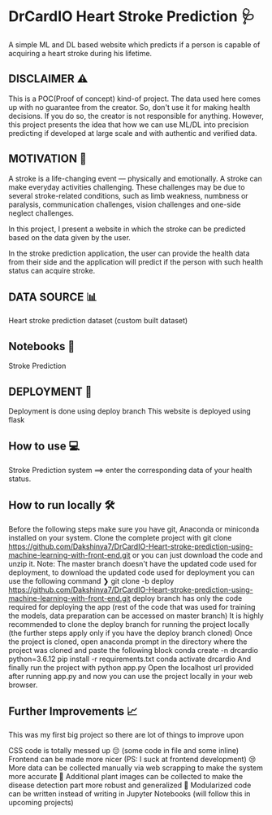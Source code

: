 # DrCardIO Heart Stroke Prediction 🩺


A simple ML and DL based website which predicts if a person is capable of acquiring a heart stroke during his lifetime.

## DISCLAIMER ⚠️

This is a POC(Proof of concept) kind-of project. The data used here comes up with no guarantee from the creator. So, don't use it for making health decisions. If you do so, the creator is not responsible for anything. However, this project presents the idea that how we can use ML/DL into precision predicting if developed at large scale and with authentic and verified data.

## MOTIVATION 💪
A stroke is a life-changing event — physically and emotionally. A stroke can make everyday activities challenging. These challenges may be due to several stroke-related conditions, such as limb weakness, numbness or paralysis, communication challenges, vision challenges and one-side neglect challenges.

In this project, I present a website in which the stroke can be predicted based on the data given by the user.

In the stroke prediction application, the user can provide the health data from their side and the application will predict if the person with such health status can acquire stroke.



## DATA SOURCE 📊
Heart stroke prediction dataset (custom built dataset)

## Notebooks 📓
Stroke Prediction


## DEPLOYMENT 🚀
Deployment is done using deploy branch
This website is deployed using flask

## How to use 💻
Stroke Prediction system ==> enter the corresponding data of your health status.

## How to run locally 🛠️
Before the following steps make sure you have git, Anaconda or miniconda installed on your system.
Clone the complete project with git clone https://github.com/Dakshinya7/DrCardIO-Heart-stroke-prediction-using-machine-learning-with-front-end.git or you can just download the code and unzip it.
Note: The master branch doesn't have the updated code used for deployment, to download the updated code used for deployment you can use the following command
❯ git clone -b deploy https://github.com/Dakshinya7/DrCardIO-Heart-stroke-prediction-using-machine-learning-with-front-end.git
deploy branch has only the code required for deploying the app (rest of the code that was used for training the models, data preparation can be accessed on master branch)
It is highly recommended to clone the deploy branch for running the project locally (the further steps apply only if you have the deploy branch cloned)
Once the project is cloned, open anaconda prompt in the directory where the project was cloned and paste the following block
conda create -n drcardio python=3.6.12
pip install -r requirements.txt
conda activate drcardio
And finally run the project with
python app.py
Open the localhost url provided after running app.py and now you can use the project locally in your web browser.


## Further Improvements 📈
This was my first big project so there are lot of things to improve upon

CSS code is totally messed up 😔 (some code in file and some inline)
Frontend can be made more nicer (PS: I suck at frontend development) 😢
More data can be collected manually via web scrapping to make the system more accurate 🧐
Additional plant images can be collected to make the disease detection part more robust and generalized 🤕
Modularized code can be written instead of writing in Jupyter Notebooks (will follow this in upcoming projects)
